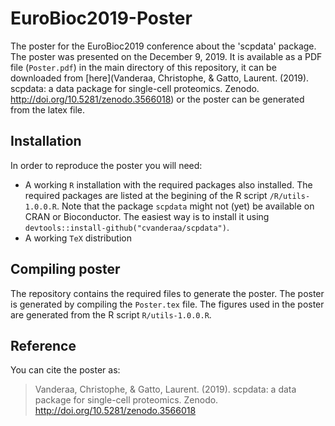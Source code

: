 # EuroBioc2019-Poster

The poster for the EuroBioc2019 conference about the 'scpdata' package. The poster was presented on the December 9, 2019. It is available as a PDF file (`Poster.pdf`) in the main directory of this repository, it can be downloaded from [here](Vanderaa, Christophe, & Gatto, Laurent. (2019). scpdata: a data package for single-cell proteomics. Zenodo. http://doi.org/10.5281/zenodo.3566018) or the poster can be generated from the latex file.

## Installation

In order to reproduce the poster you will need:

* A working `R` installation with the required packages also installed. The required packages are listed at the begining of the R script `/R/utils-1.0.0.R`. Note that the package `scpdata` might not (yet) be available on CRAN or Bioconductor. The easiest way is to install it using `devtools::install-github("cvanderaa/scpdata")`.
* A working `TeX` distribution

## Compiling poster

The repository contains the required files to generate the poster. The poster is generated by compiling the `Poster.tex` file. The figures used in the poster are generated from the R script `R/utils-1.0.0.R`. 

## Reference

You can cite the poster as:

> Vanderaa, Christophe, & Gatto, Laurent. (2019). scpdata: a data package for single-cell proteomics. Zenodo. http://doi.org/10.5281/zenodo.3566018

